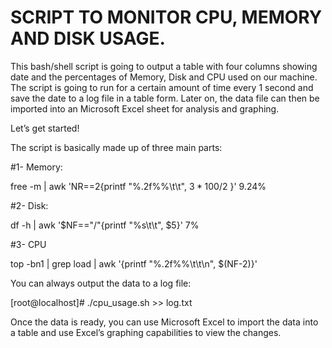 # SCRIPT TO MONITOR CPU, MEMORY AND DISK USAGE.

This bash/shell script is going to output a table with four columns showing date and the percentages of Memory, Disk and CPU used on our machine. The script is going to run for a certain amount of time every 1 second and save the date to a log file in a table form. Later on, the data file can then be imported into an Microsoft Excel sheet for analysis and graphing.

Let’s get started!

The script is basically made up of three main parts:

#1- Memory:

free -m | awk 'NR==2{printf "%.2f%%\t\t", $3*100/$2 }'
9.24%

#2- Disk:

df -h | awk '$NF=="/"{printf "%s\t\t", $5}'
7%

#3- CPU

top -bn1 | grep load | awk '{printf "%.2f%%\t\t\n", $(NF-2)}'

You can always output the data to a log file:


[root@localhost]# ./cpu_usage.sh >> log.txt

Once the data is ready, you can use Microsoft Excel to import the data into a table and use Excel’s graphing capabilities to view the changes.

